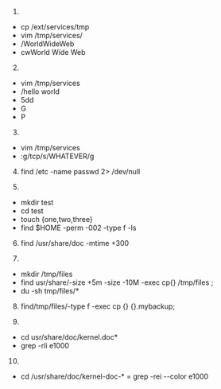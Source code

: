 1.
* cp /ext/services/tmp
* vim /tmp/services/
* /WorldWideWeb
* cwWorld Wide Web

2.
* vim /tmp/services
* /hello world
* 5dd
* G
* P

3.
* vim /tmp/services
* :g/tcp/s/WHATEVER/g

4. find /etc -name passwd 2> /dev/null

5.
* mkdir test
* cd test
* touch {one,two,three}
* find $HOME -perm -002 -type f -ls

6. find /usr/share/doc -mtime +300

7.
* mkdir /tmp/files
* find usr/share/-size +5m -size -10M -exec cp{} /tmp/files ;
* du -sh tmp/files/*

8. find/tmp/files/-type f -exec cp {} {}.mybackup;

9.
* cd usr/share/doc/kernel.doc*
* grep -rli e1000

10.
* cd /usr/share/doc/kernel-doc-* = grep -rei --color e1000

